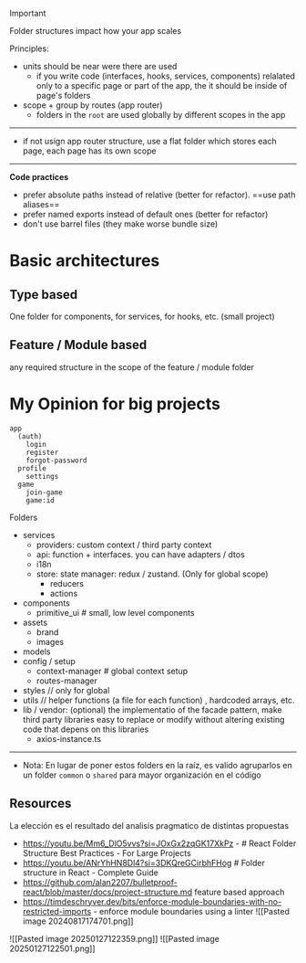 
> [!IMPORTANT]
> Folder structures impact how your app scales

Principles:
+ units should be near were there are used
	+ if you write code (interfaces, hooks, services, components) relalated only to a specific page or part of the app, the it should be inside of page's folders
+ scope + group by routes (app router)
	+ folders in the `root` are used globally by different scopes in the app
---
+ if not usign app router structure, use a flat folder which stores each page, each page has its own scope
---
**Code practices**
+ prefer absolute paths instead of relative (better for refactor). ==use path aliases==
+ prefer named exports instead of default ones (better for refactor)
+ don't use barrel files (they make worse bundle size)
# Basic architectures
## Type based
  One folder for components, for services, for hooks, etc. (small project)
## Feature / Module based
any required structure in the scope of the feature / module folder

# My Opinion for big projects
```
app
  (auth)
    login
    register
    forgot-password
  profile
    settings
  game
    join-game
    game:id
```


Folders
+ services
	+ providers: custom context / third party context
	+ api: function + interfaces. you can have adapters / dtos
	+ i18n
	+ store: state manager: redux / zustand. (Only for global scope)
		+ reducers
		+ actions
+ components
	+ primitive_ui # small, low level components
+ assets
	+ brand
	+ images
+ models
+ config / setup
	+ context-manager # global context setup
	+ routes-manager
+ styles // only for global
+ utils // helper functions (a file for each function) , hardcoded arrays, etc.
+ lib / vendor: (optional) the implementatio of the facade pattern, make third party libraries easy to replace or modify without altering existing code that depens on this libraries
	+ axios-instance.ts
---
+ Nota: En lugar de poner estos folders en la raíz, es valido agruparlos en un folder `common` o `shared` para mayor organización en el código
## Resources
La elección es el resultado del analisis pragmatico de distintas propuestas
+ https://youtu.be/Mm6_DlO5vvs?si=JOxGx2zqGK17XkPz - # React Folder Structure Best Practices - For Large Projects
+ https://youtu.be/ANrYhHN8Dl4?si=3DKQreGCirbhFHog # Folder structure in React - Complete Guide
+ https://github.com/alan2207/bulletproof-react/blob/master/docs/project-structure.md feature based approach
+ https://timdeschryver.dev/bits/enforce-module-boundaries-with-no-restricted-imports - enforce module boundaries using a linter
![[Pasted image 20240817174701.png]]

![[Pasted image 20250127122359.png]]
![[Pasted image 20250127122501.png]]

